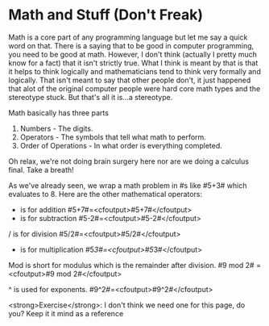 # Math and Stuff (Don't Freak)

Math is a core part of any programming language but let me say a quick word on that. There is a saying that to be good in computer programming, you need to be good at math. However, I don't think (actually I pretty much know for a fact) that it isn't strictly true. What I think is meant by that is that it helps to think logically and mathematicians tend to think very formally and logically. That isn't meant to say that other people don't, it just happened that alot of the original computer people were hard core math types and the stereotype stuck. But that's all it is...a stereotype.

Math basically has three parts

1. Numbers - The digits.
2. Operators - The symbols that tell what math to perform.
3. Order of Operations - In what order is everything completed.

Oh relax, we're not doing brain surgery here nor are we doing a calculus final. Take a breath!

As we've already seen, we wrap a math problem in #s like #5+3# which evaluates to 8. Here are the other mathematical operators:

* is for addition #5+7#=\<cfoutput>#5+7#\</cfoutput>
* is for subtraction #5-2#=\<cfoutput>#5-2#\</cfoutput>

/ is for division #5/2#=\<cfoutput>#5/2#\</cfoutput>

* is for multiplication #&#x35;_&#x33;#=\<cfoutput>#&#x35;_&#x33;#\</cfoutput>

Mod is short for modulus which is the remainder after division. #9 mod 2# = \<cfoutput>#9 mod 2#\</cfoutput>

^ is used for exponents. #9^2#=\<cfoutput>#9^2#\</cfoutput>

\<strong>Exercise\</strong>: I don't think we need one for this page, do you? Keep it it mind as a reference
